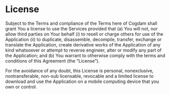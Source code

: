 # License

Subject to the Terms and compliance of the Terms here of Cogdam shall grant You a license to use the Services provided that \(a\) You will not, nor allow third parties on Your behalf \(i\) to resell or charge others for use of the Application \(ii\) to duplicate, disassemble, decompile, transfer, exchange or translate the Application, create derivative works of the Application of any kind whatsoever or attempt to reverse engineer, alter or modify any part of the Application; and \(b\) You warrant to otherwise comply with the terms and conditions of this Agreement \(the “License”\).

For the avoidance of any doubt, this License is personal, nonexclusive, nontransferable, non-sub licensable, revocable and a limited license to download and use the Application on a mobile computing device that you own or control.

